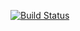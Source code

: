 [![Build Status](https://github.com/aapitman/emento/workflows/Java%20CI/badge.svg)](https://github.com/aapitman/emento/actions)
